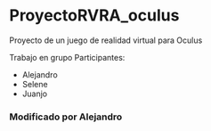 # ProyectoRVRA_oculus
Proyecto de un juego de realidad virtual para Oculus

Trabajo en grupo
Participantes:
- Alejandro
- Selene
- Juanjo

### Modificado por Alejandro
